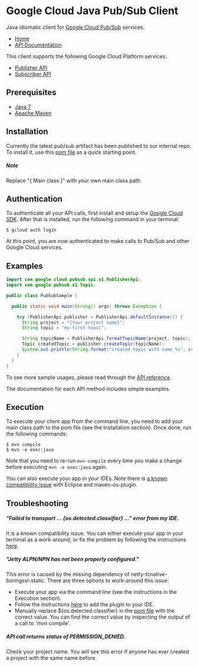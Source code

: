 Google Cloud Java Pub/Sub Client
================================

Java idiomatic client for [Google Cloud Pub/Sub](https://cloud.google.com/pubsub/) services.

-  [Home](http://shinfan.github.io/)
-  [API Documentation](http://shinfan.github.io/api/)

This client supports the following Google Cloud Platform services:

- [Publisher API](http://shinfan.github.io/api/index.html?com/google/cloud/pubsub/spi/v1/PublisherApi.html)
- [Subscriber API](http://shinfan.github.io/api/index.html?com/google/cloud/pubsub/spi/v1/SubscriberApi.html)

Prerequisites
----------

- [Java 7](http://www.oracle.com/technetwork/java/javase/downloads/jre7-downloads-1880261.html)
- [Apache Maven](https://maven.apache.org/)

Installation
----------
Currently the latest pub/sub artifact has been published to our internal repo.
To install it, use this [pom file](http://shinfan.github.io/pom.xml) as a quick starting point.
##### Note
Replace "{ Main class }" with your own main class path.

Authentication
--------------

To authenticate all your API calls, first install and setup the [Google Cloud SDK](https://cloud.google.com/sdk/).
After that is installed, run the following command in your terminal:

```
$ gcloud auth login
```
At this point, you are now authenticated to make calls to Pub/Sub and other Google Cloud services.

Examples
-------------

```java
import com.google.cloud.pubsub.spi.v1.PublisherApi;
import com.google.pubsub.v1.Topic;

public class PubSubSample {

  public static void main(String[] args) throws Exception {

    try (PublisherApi publisher = PublisherApi.defaultInstance()) {
      String project = "{Your project name}";
      String topic = "my-first-topic";

      String topicName = PublisherApi.formatTopicName(project, topic);
      Topic createdTopic = publisher.createTopic(topicName);
      System.out.println(String.format("created topic with name %s", createdTopic.getName()));
    }
  }
}
```

To see more sample usages, please read through the [API reference](http://shinfan.github.io/api/index.html?com/google/cloud/pubsub/spi/v1/package-summary.html).

The documentation for each API method includes simple examples.


Execution
--------------

To execute your client app from the command line, you need to add your main class path to the pom file
(see the Installation section).
Once done, run the following commands:

```
$ mvn compile
$ mvn -e exec:java
```

Note that you need to re-run `mvn compile` every time you make a change before executing `mvn -e exec:java` again.

You can also execute your app in your IDEs. Note there is [a known compatibility issue](https://github.com/trustin/os-maven-plugin#issues-with-eclipse-m2e-or-other-ides)
with Eclipse and maven-os-plugin.


Troubleshooting
-------------

##### "Failed to transport ... {os.detected.classifier} ..." error from my IDE.

It is a known compatibility issue. You can either execute your app in your terminal as a work-around, or fix the problem by following the instructions [here](https://github.com/trustin/os-maven-plugin#issues-with-eclipse-m2e-or-other-ides).

##### "Jetty ALPN/NPN has not been properly configured."

This error is caused by the missing dependency of netty-tcnative-boringssl-static.
There are three options to work-around this issue:

- Execute your app via the command line (see the instructions in the Execution section).
- Follow the instructions [here](https://github.com/trustin/os-maven-plugin#issues-with-eclipse-m2e-or-other-ides)
  to add the plugin to your IDE.
- Manually replace ${os.detected.classifier} in the [pom file](http://shinfan.github.io/pom.xml)
  with the correct value. You can find the correct value by inspecting the output of a call to 'mvn compile'.

##### API call returns status of PERMISSION_DENIED.

Check your project name. You will see this error if anyone has ever created a project with the same name before.
